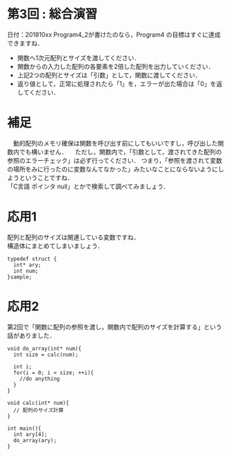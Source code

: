# 第3回 : 総合演習
日付：201810xx
Program4_2が書けたのなら，Program4 の目標はすぐに達成できますね．

- 関数へ1次元配列とサイズを渡してください．
- 関数からの入力した配列の各要素を2倍した配列を出力していください．
- 上記2つの配列とサイズは「引数」として，関数に渡してください．
- 返り値として，正常に処理されたら「1」を，エラーが出た場合は「0」を返してください．

# 補足
　動的配列のメモリ確保は関数を呼び出す前にしてもいいですし，呼び出した関数内でも構いません．
　ただし，関数内で，「引数として，渡されてきた配列の参照のエラーチェック」は必ず行ってください．
つまり，「参照を渡されて変数の場所をみに行ったのに変数なんてなかった」みたいなことにならないようにしようということですね．
　  
 「C言語 ポインタ null」とかで検索して調べてみましょう．

# 応用1
配列と配列のサイズは関連している変数ですね．  
構造体にまとめてしまいましょう．

```
typedef struct {
  int* ary;
  int num;
}sample;
```

# 応用2
第2回で「関数に配列の参照を渡し，関数内で配列のサイズを計算する」という話がありました．

```
void do_array(int* num){
  int size = calc(num);
  
  int i;
  for(i = 0; i < size; ++i){
    //do anything
  }
}

void calc(int* num){
  // 配列のサイズ計算
}

int main(){
  int ary[4];
  do_array(ary);
}
```
